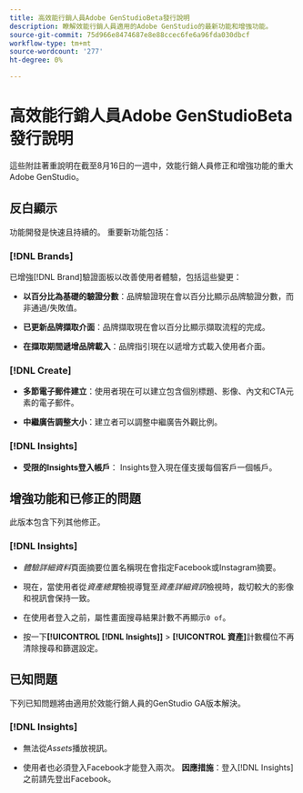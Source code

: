 ```yaml
---
title: 高效能行銷人員Adobe GenStudioBeta發行說明
description: 瞭解效能行銷人員適用的Adobe GenStudio的最新功能和增強功能。
source-git-commit: 75d966e8474687e8e88ccec6fe6a96fda030dbcf
workflow-type: tm+mt
source-wordcount: '277'
ht-degree: 0%

---
```



# 高效能行銷人員Adobe GenStudioBeta發行說明

這些附註著重說明在截至8月16日的一週中，效能行銷人員修正和增強功能的重大Adobe GenStudio。

## 反白顯示

功能開發是快速且持續的。 重要新功能包括：

### [!DNL Brands]

已增強[!DNL Brand]驗證面板以改善使用者體驗，包括這些變更：

* **以百分比為基礎的驗證分數**：品牌驗證現在會以百分比顯示品牌驗證分數，而非通過/失敗值。

* **已更新品牌擷取介面**：品牌擷取現在會以百分比顯示擷取流程的完成。

* **在擷取期間遞增品牌載入**：品牌指引現在以遞增方式載入使用者介面。

### [!DNL Create]

* **多節電子郵件建立**：使用者現在可以建立包含個別標題、影像、內文和CTA元素的電子郵件。

* **中繼廣告調整大小**：建立者可以調整中繼廣告外觀比例。

### [!DNL Insights]

* **受限的Insights登入帳戶**： Insights登入現在僅支援每個客戶一個帳戶。

## 增強功能和已修正的問題

此版本包含下列其他修正。

### [!DNL Insights]

* _體驗詳細資料_&#x200B;頁面摘要位置名稱現在會指定Facebook或Instagram摘要。

* 現在，當使用者從&#x200B;_資產總覽_&#x200B;檢視導覽至&#x200B;_資產詳細資訊_&#x200B;檢視時，裁切較大的影像和視訊會保持一致。

* 在使用者登入之前，屬性畫面搜尋結果計數不再顯示`0 of`。<!-- GS- 3665 -->

* 按一下&#x200B;**[!UICONTROL [!DNL Insights]]** > **[!UICONTROL 資產]**&#x200B;計數欄位不再清除搜尋和篩選設定。<!-- GS-3476 -->

## 已知問題

下列已知問題將由適用於效能行銷人員的GenStudio GA版本解決。

### [!DNL Insights]

* 無法從&#x200B;_Assets_&#x200B;播放視訊。<!-- GS-3846 -->

* 使用者也必須登入Facebook才能登入兩次。 **因應措施**：登入[!DNL Insights]之前請先登出Facebook。
